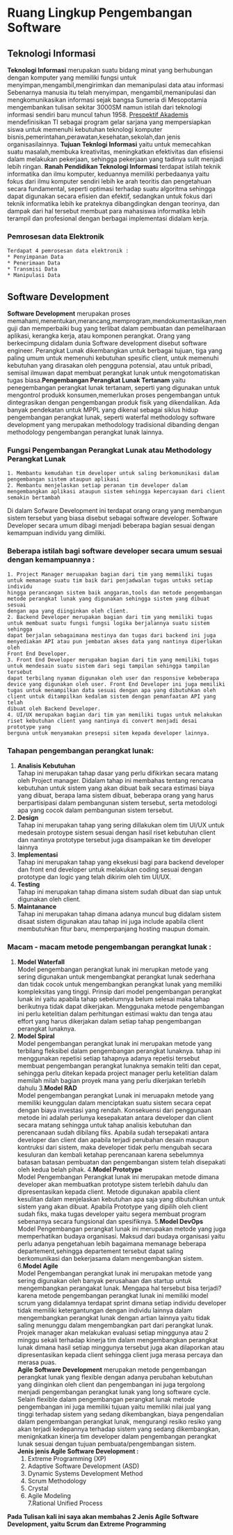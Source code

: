 # Ruang Lingkup Pengembangan Software

## Teknologi Informasi
 **Teknologi Informasi** merupakan suatu bidang minat yang berhubungan dengan komputer yang memiliki fungsi untuk menyimpan,mengambil,mengirimkan dan memanipulasi data atau informasi
 Sebenarnya manusia itu telah menyimpan, mengambil,memanipulasi dan mengkomunikasikan informasi sejak bangsa Sumeria di Mesopotamia mengembankan tulisan sekitar 3000SM namun istilah dari 
 teknologi informasi sendiri baru muncul tahun 1958. [Prespektif Akademis](https://en.wikipedia.org/wiki/Information_technology) mendefinisikan TI sebagai program gelar sarjana yang mempersiapkan
 siswa untuk memenuhi kebutuhan teknologi komputer bisnis,pemerintahan,perawatan,kesehatan,sekolah,dan jenis organisasilainnya.
 **Tujuan Teknlogi Informasi** yaitu untuk memecahkan suatu masalah,membuka kreativitas, meningkatkan efektivitas dan efisiensi dalam melakukan pekerjaan, sehingga pekerjaan yang tadinya sulit
 menjadi lebih ringan. 
 **Ranah Pendidikan Teknologi Informasi** terdapat istilah teknik informatika dan ilmu komputer, keduannya memiliki perbedaanya yaitu fokus dari ilmu komputer sendiri lebih ke arah teoritis dan
 pengetahuan secara fundamental, seperti optimasi terhadap suatu algoritma sehingga dapat digunakan secara efisien dan efektif, sedangkan untuk fokus dari teknik informatika lebih ke prateknya 
 dibangdingkan dengan teorinya, dan dampak dari hal tersebut membuat para mahasiswa informatika lebih terampil dan profesional dengan berbagai implementasi didalam kerja.
 
### Pemrosesan data Elektronik
	Terdapat 4 pemrosesan data elektronik :
	* Penyimpanan Data
	* Penerimaan Data
	* Transmisi Data
	* Manipulasi Data

## Software Development
**Software Development** merupakan proses memahami,menentukan,merancang,memprogram,mendokumentasikan,menguji dan memperbaiki bug yang terlibat dalam pembuatan dan pemeliharaan aplikasi, kerangka kerja,
atau komponen perangkat. Orang yang berkecimpung didalam dunia Software development disebut software engineer. Perangkat Lunak dikembangkan untuk berbagai tujuan, tiga yang paling umum untuk memenuhi kebutuhan spesific client, untuk memenuhi kebutuhan yang dirasakan oleh pengguna potensial,
atau untuk pribadi, semisal ilmuwan dapat membuat perangkat lunak untuk mengotomatiskan tugas biasa.**Pengembangan Perangkat Lunak Tertanam** yaitu penegembangan perangkat lunak tertanam, seperti yang
digunakan untuk mengontrol produkk konsumen,memerlukan proses pengembangan untuk dintegrasikan dengan pengembangan produk fisik yang dikendalikan. Ada banyak pendekatan untuk MPPL yang dikenal sebagai siklus
hidup pengembangan perangkat lunak, seperti waterfal methodology software development yang merupakan methodology tradisional dibanding dengan methodology pengembangan perangkat lunak lainnya.

### Fungsi Pengembangan Perangkat Lunak atau Methodology Perangkat Lunak 
	1. Membantu kemudahan tim developer untuk saling berkomunikasi dalam pengembangan sistem ataupun aplikasi
	2. Membantu menjelaskan setiap peranan tim developer dalam mengembangkan aplikasi ataupun sistem sehingga kepercayaan dari client semakin bertambah

Di dalam Sofware Development ini terdapat orang orang yang membangun sistem tersebut yang biasa disebut sebagai software developer. Software Developer secara umum dibagi menjadi beberapa bagian sesuai dengan kemampuan individu yang dimiliki. 
### Beberapa istilah bagi software developer secara umum sesuai dengan kemampuannya :
	1. Project Manager meruapakan bagian dari tim yang memmiliki tugas untuk memanage suatu tim baik dari penjadwalan tugas untuks setiap individu
	hingga perancangan sistem baik anggaran,tools dan metode pengembangan metode perangkat lunak yang digunakan sehingga sistem yang dibuat sesuai 
	dengan apa yang diinginkan oleh client.
	2. Backend Developer merupakan bagian dari tim yang memiliki tugas untuk membuat suatu fungsi fungsi logika berjalannya suatu sistem sehingga 
	dapat berjalan sebagaimana mestinya dan tugas dari backend ini juga menyediakan API atau pun jembatan akses data yang nantinya diperlukan oleh 
	Front End Developer.
	3. Front End Developer merupakan bagian dari tim yang memiliki tugas untuk mendesain suatu sistem dari segi tampilan sehingga tampilan tersebut 
	dapat terbilang nyaman digunakan oleh user dan responsive kebeberapa device yang digunakan oleh user. Front End Developer ini juga memiliki 
	tugas untuk menampilkan data sesuai dengan apa yang dibutuhkan oleh client untuk ditampilkan kedalam sistem dengan pemanfaatan API yang telah
	dibuat oleh Backend Developer.
	4. UI/UX merupakan bagian dari tim yan memiliki tugas untuk melakukan riset kebutuhan client yang nantinya di convert menjadi desai prototype yang 
	berguna untuk menyamakan presepsi sitem kepada developer lainnya.
	
### Tahapan pengembangan perangkat lunak:
1. **Analisis Kebutuhan** <br>
	Tahap ini merupakan tahap dasar yang perlu difikirkan secara matang oleh Project manager. Didalam tahap ini membahas tentang rencana kebutuhan untuk sistem yang akan dibuat baik secara estimasi biaya yang dibuat, berapa lama sistem dibuat, beberapa orang yang harus berpartisipasi dalam pembangunan sistem tersebut, serta metodologi apa yang cocok dalam pembangunan sistem tersebut.	
2. **Design** <br>
	Tahap ini merupakan tahap yang sering dillakukan olem tim UI/UX untuk medesain protoype sistem sesuai dengan hasil riset kebutuhan client dan nantinya prototype tersebut juga disampaikan ke tim developer lainnya
3. **Implementasi** <br>
	Tahap ini merupakan tahap yang eksekusi bagi para backend developer dan front end developer untuk melakukan coding sesuai dengan prototype dan logic yang telah dikirim oleh tim UI/UX.
4. **Testing** <br>
	Tahap ini merupakan tahap dimana sistem sudah dibuat dan siap untuk digunakan oleh client.
5. **Maintanance** <br>
	Tahap ini merupakan tahap dimana adanya muncul bug didalam sistem disaat sistem digunakan atau tahap ini juga include apabila client membutuhkan fitur baru, memperpanjang hosting maupun domain.

### Macam - macam metode pengembangan perangkat lunak :
1. **Model Waterfall**<br>
	Model pengembangan perangkat lunak ini merupkan metode yang sering digunakan untuk mengembangkat perangkat lunak sederhana dan tidak cocok untuk mengembangkan perangkat lunak yang memiliki kompleksitas yang tinggi. Prinsip dari model pengembangan perangkat lunak ini yaitu apabila tahap sebelumnya belum selesai maka tahap berikutnya tidak dapat dikerjakan. Menggunaka metode pengembangan ini perlu ketelitian dalam perhitungan estimasi waktu dan tenga atau effort yang harus dikerjakan dalam setiap tahap pengembangan perangkat lunaknya.
2. **Model Spiral** <br>
	Model pengembangan perangkat lunak ini merupakan metode yang terbilang fleksibel dalam pengembangan perangkat lunaknya. tahap ini menggunakan repetisi setiap tahapnya adanya repetisi tersebut membuat pengembangan perangkat lunaknya semakin teliti dan cepat, sehingga perlu ditekan kepada project manager perlu ketelitian dalam memilah milah bagian proyek mana yang perlu dikerjakan terlebih dahulu
3.**Model RAD**<br>
	Model pengembangan perangkat Lunak ini meruapakn metode yang memiliki keunggulan dalam menciptakan suatu sistem secara cepat dengan biaya investasi yang rendah. Konsekuensi dari penggunaan metode ini adalah perlunya kesepakatan antara developer dan client secara matang sehingga untuk tahap analisis kebutuhan dan perencanaan sudah dibilang fiks. Apabila sudah tersepakati antara developer dan client dan apabila terjadi perubahan desain maupun kontruksi dari sistem, maka developer tidak perlu mengubah secara kesuluran dan kembali ketahap perencanaan karena sebelumnya batasan batasan pembuatan dan pengembangan sistem telah disepakati oleh kedua belah pihak.
4.**Model Prototype**<br>
	Model Pengembangan Perangkat lunak ini merupakan metode dimana developer akan membuatkan prototype sistem terlebih dahulu dan dipresentasikan kepada client. Metode digunakan apabila client kesulitan dalam menjelaskan kebutuhan apa saja yang dibutuhkan untuk sistem yang akan dibuat. Apabila Prototype yang dipilih oleh client sudah fiks, maka tugas developer yaitu segera membuat program sebenarnya secara fungsional dan spesifiknya.
5.**Model DevOps**<br>
	Model Pengembangan perangkat lunak ini merupakan metode yang juga memperhatikan budaya organisasi. Maksud dari budaya organisasi yaitu perlu adanya pengetahuan lebih bagaimana memanage beberapa departement,sehingga departement tersebut dapat saling berkomunikasi dan bekerjasama dalam mengembangkan sistem.
6.**Model Agile**<br>
	Model Pengembangan perangkat lunak ini merupakan metode yang sering digunakan oleh banyak perusahaan dan startup untuk mengembangkan perangakat lunak. Mengapa hal tersebut bisa terjadi? karena metode pengembangan perangkat lunak ini memiliki model scrum yang didalamnya terdapat sprint dimana setiap individu developer tidak memiliki ketergantungan dengan individu lainnya dalam mengembangkan perangkat lunak dengan artian lainnya yaitu tidak saling menunggu dalam mengembangkan part dari perangkat lunak. Projek manager akan melakukan evaluasi setiap minggunya atau 2 minggu sekali terhadap kinerja tim dalam mengembangkan perangkat lunak dimana hasil setiap minggunya tersebut juga akan dilaporkan atau dipresentasikan kepada client sehingga client juga merasa percaya dan merasa puas.<br>
	**Agile Software Development** merupakan metode pengembangan perangkat lunak yang flexible dengan adanya perubahan kebutuhan yang diinginkan oleh client dan pengembangan ini juga tergolong menjadi pengembangan perangkat lunak yang long software cycle. Selain flexible dalam pengembangan perangkat lunak metode pengembangan ini juga memiliki tujuan yaitu memiliki nilai jual yang tinggi terhadap sistem yang sedang dikembangkan, biaya pengendalian dalam pengembangan perangkat lunak, mengurangi resiko resiko yang akan terjadi kedepannya terhadap sistem yang sedang dikembangkan, menignkatkan kinerja tim developer dalam pengembangan perangkat lunak sesuai dengan tujuan pembuata/pengembangan sistem.<br>
	**Jenis jenis Agile Software Development :**<br>
	1. Extreme Programming (XP)<br>
	2. Adaptive Software Development (ASD)<br>
	3. Dynamic Systems Development Method<br>
	4. Scrum Methodology<br>
	5. Crystal<br>
	6. Agile Modeling<br>
	7.Rational Unified Process<br>

**Pada Tulisan kali ini saya akan membahas 2 Jenis Agile Software Development, yaitu Scrum dan Extreme Programming**

	
	


